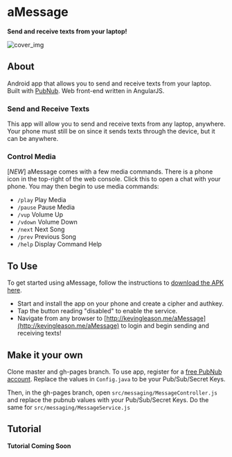# aMessage
__Send and receive texts from your laptop!__

![cover_img](http://kevingleason.me/aMessage/assets/img/aMessage2.png)

## About

Android app that allows you to send and receive texts from your laptop. Built with [PubNub](https://www.pubnub.com/). Web front-end written in AngularJS.

### Send and Receive Texts

This app will allow you to send and receive texts from any laptop, anywhere. Your phone must still be on since it sends texts through the device, but it can be anywhere.

### Control Media

[_NEW_] aMessage comes with a few media commands. There is a phone icon in the top-right of the web console. Click this to open a chat with your phone. You may then begin to use media commands:

- `/play` Play Media
- `/pause` Pause Media
- `/vup` Volume Up
- `/vdown` Volume Down
- `/next` Next Song
- `/prev` Previous Song
- `/help` Display Command Help

## To Use

To get started using aMessage, follow the instructions to [download the APK here](http://kevingleason.me/aMessage/get.html). 

- Start and install the app on your phone and create a cipher and authkey. 
- Tap the button reading "disabled" to enable the service.
- Navigate from any browser to [http://kevingleason.me/aMessage](http://kevingleason.me/aMessage) to login and begin sending and receiving texts!

## Make it your own

Clone master and gh-pages branch. To use app, register for a [free PubNub account](https://admin.pubnub.com/#/register). Replace the values in `Config.java` to be your Pub/Sub/Secret Keys. 

Then, in the gh-pages branch, open `src/messaging/MessageController.js` and replace the pubnub values with your Pub/Sub/Secret Keys. Do the same for `src/messaging/MessageService.js`

## Tutorial

__Tutorial Coming Soon__